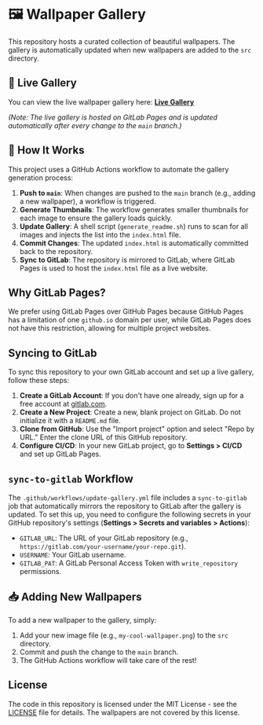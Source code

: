 # 🖼️ Wallpaper Gallery

This repository hosts a curated collection of beautiful wallpapers. The gallery is automatically updated when new wallpapers are added to the `src` directory.

## 🚀 Live Gallery

You can view the live wallpaper gallery here: **[Live Gallery](https://rishabh5321.gitlab.io/wallpapers/)**

*(Note: The live gallery is hosted on GitLab Pages and is updated automatically after every change to the `main` branch.)*

## 🎨 How It Works

This project uses a GitHub Actions workflow to automate the gallery generation process:

1.  **Push to `main`**: When changes are pushed to the `main` branch (e.g., adding a new wallpaper), a workflow is triggered.
2.  **Generate Thumbnails**: The workflow generates smaller thumbnails for each image to ensure the gallery loads quickly.
3.  **Update Gallery**: A shell script (`generate_readme.sh`) runs to scan for all images and injects the list into the `index.html` file.
4.  **Commit Changes**: The updated `index.html` is automatically committed back to the repository.
5.  **Sync to GitLab**: The repository is mirrored to GitLab, where GitLab Pages is used to host the `index.html` file as a live website.

## Why GitLab Pages?

We prefer using GitLab Pages over GitHub Pages because GitHub Pages has a limitation of one `github.io` domain per user, while GitLab Pages does not have this restriction, allowing for multiple project websites.

## Syncing to GitLab

To sync this repository to your own GitLab account and set up a live gallery, follow these steps:

1.  **Create a GitLab Account**: If you don't have one already, sign up for a free account at [gitlab.com](https://gitlab.com).
2.  **Create a New Project**: Create a new, blank project on GitLab. Do not initialize it with a `README.md` file.
3.  **Clone from GitHub**: Use the "Import project" option and select "Repo by URL." Enter the clone URL of this GitHub repository.
4.  **Configure CI/CD**: In your new GitLab project, go to **Settings > CI/CD** and set up GitLab Pages.

## `sync-to-gitlab` Workflow

The `.github/workflows/update-gallery.yml` file includes a `sync-to-gitlab` job that automatically mirrors the repository to GitLab after the gallery is updated. To set this up, you need to configure the following secrets in your GitHub repository's settings (**Settings > Secrets and variables > Actions**):

*   `GITLAB_URL`: The URL of your GitLab repository (e.g., `https://gitlab.com/your-username/your-repo.git`).
*   `USERNAME`: Your GitLab username.
*   `GITLAB_PAT`: A GitLab Personal Access Token with `write_repository` permissions.

## 📥 Adding New Wallpapers

To add a new wallpaper to the gallery, simply:

1.  Add your new image file (e.g., `my-cool-wallpaper.png`) to the `src` directory.
2.  Commit and push the change to the `main` branch.
3.  The GitHub Actions workflow will take care of the rest!

## License

The code in this repository is licensed under the MIT License - see the [LICENSE](LICENSE) file for details. The wallpapers are not covered by this license.
